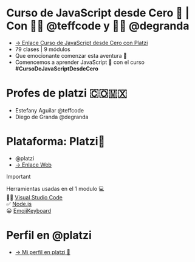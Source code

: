 # Curso de JavaScript desde Cero 💚 | Con 👩‍💻 @teffcode y 🧑‍💻 @degranda
* [-> Enlace Curso de JavaScript desde Cero con Platzi](https://platzi.com/cursos/javascript-fundamentos/)
* 79 clases | 9 módulos 
* Que emocionante comenzar esta aventura 🚀 
* Comencemos a aprender JavaScript 💛 con el curso <strong>#CursoDeJavaScriptDesdeCero</strong> 

# Profes de platzi 🇨🇴🇲🇽
* Estefany Aguilar @teffcode
* Diego de Granda @degranda
  
# Plataforma: Platzi💚
* @platzi
* [-> Enlace Web](https://platzi.com/new-home/)

> [!IMPORTANT]
> Herramientas usadas en el 1 modulo 💻 <br>
> 👩‍💻 [Visual Studio Code](https://code.visualstudio.com/) <br>
> ✅ [Node.js](https://nodejs.org/en) <br>
> 😀 [EmojiKeyboard](https://emojikeyboard.top/) 

# Perfil en @platzi 
* [-> Mi perfil en platzi 💚](https://platzi.com/p/julianacastilloaraujo/)
